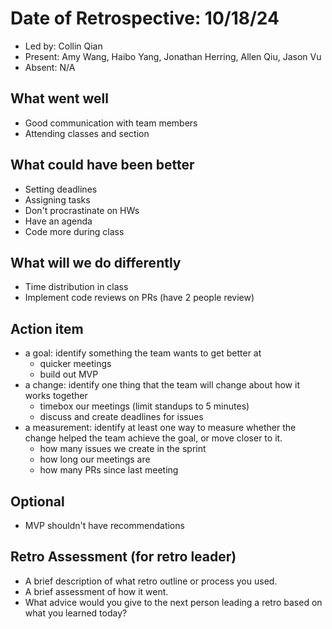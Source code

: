 # Date of Retrospective: 10/18/24

* Led by: Collin Qian
* Present: Amy Wang, Haibo Yang, Jonathan Herring, Allen Qiu, Jason Vu
* Absent: N/A

## What went well

* Good communication with team members
* Attending classes and section

## What could have been better

* Setting deadlines
* Assigning tasks
* Don't procrastinate on HWs
* Have an agenda
* Code more during class

## What will we do differently

* Time distribution in class
* Implement code reviews on PRs (have 2 people review)

## Action item

* a goal: identify something the team wants to get better at
  - quicker meetings 
  - build out MVP
* a change: identify one thing that the team will change about how it works together
  - timebox our meetings (limit standups to 5 minutes)
  - discuss and create deadlines for issues
* a measurement: identify at least one way to measure whether the change helped the team achieve the goal, or move closer to it.
  - how many issues we create in the sprint
  - how long our meetings are
  - how many PRs since last meeting

## Optional

* MVP shouldn't have recommendations

## Retro Assessment (for retro leader)

* A brief description of what retro outline or process you used.
* A brief assessment of how it went.
* What advice would you give to the next person leading a retro
  based on what you learned today?
